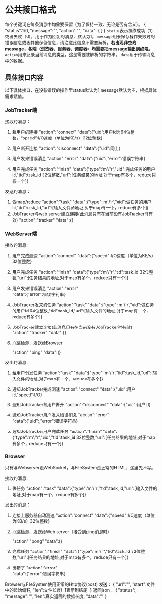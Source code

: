 # 公共接口格式

每个关键词在每条消息中均需要保留（为了保持一致，无论是否有含义）。
{
    “status”:1/0,
    "message":"",
    "action":"",
    "data":
    {
    }
}
`status`表示操作成功（1）或者失败（0），用于作为回复的消息，默认为1。
`message`用来保存操作失败时的错误信息或者其他保留信息，请注意此信息不需要解析，**若出现非空的message，各端（浏览器、服务器、调度器）均需要把message输出到终端。**
`action`用来记录当前消息的类型，这是需要被解析的字符串。
`data`用于传输消息中的数据。

## 具体接口内容

以下具体接口，在没有错误的操作里status默认为1,message默认为空，根据具体需求赋值。

### JobTracker端

接收的消息：
1.  新用户的连接
    "action":"connect"
    "data":{"uid":用户id为64位整数，“speed”:I/O速度（单位为KB/s）32位整数}

2.  用户断开连接
    "action":"disconnect"
    "data":{"uid":同上}

3.  用户发来错误消息
    "action":"error"
    "data":{"uid":,"error":错误字符串}

4.  用户完成任务
    "action":"finish"
    "data":{"type":'m'/'r',"uid":完成任务的用户id,"tid":task_id 32位整数,"url":[任务结果的地址,对于map有多个，reduce只有一个]}

发送的消息：
1.  做map/reduce
    "action":"task"
    "data":{"type":'m'/'r',"uid":做任务的用户id,"tid":task_id,"url":[输入文件的地址,对于map有一个，reduce有多个]}
2.  JobTracker与web server建立连接(此消息只有在当前没有JobTracker时有效)
    "action":"tracker"
    "data":{}

### WebServer端

接收的消息:
1. 用户完成测速
    "action":"connect"
    "data":{"speed":I/O速度（单位为KB/s）32位整数}

2. 用户完成任务
    "action":"finish"
    "data":{"type":'m'/'r',"tid":task_id 32位整数,"url":[任务结果的地址,对于map有多个，reduce只有一个]}

3. 用户发来错误消息
    "action":"error"    
    "data":{"error":错误字符串}

4. JobTracker发来的任务
    "action":"task"
    "data":{"type":'m'/'r',"uid":做任务的用户id 64位整数,"tid":task_id,"url":[输入文件的地址,对于map有一个，reduce有多个]}

5. JobTracker建立连接(此消息只有在当前没有JobTracker时有效)
    "action":"tracker"
    "data":{}

6. 心跳检测，发送给Browser

    "action":"ping"
    "data":{}

发出的消息:
1. 给用户分发任务
    "action":"task"
    "data":{"type":'m'/'r',"tid":task_id,"url":[输入文件的地址,对于map有一个，reduce有多个]}

2. 通知JobTracker完成测速
    "action":"connect"
    "data":{"uid":用户id,"speed":I/O}

3. 通知JobTracker有用户断开
    "action":"disconnect"
    "data":{"uid":用户id}

4. 通知JobTracker用户发来错误消息
    "action":"error"    
    "data":{"uid":,"error":错误字符串}

5. 通知JobTracker用户完成任务
    "action":"finish"
    "data":{"type":'m'/'r',"uid","tid":task_id 32位整数,"url":[任务结果的地址,对于map有多个，reduce只有一个]}

### Browser
只有与Webserver走WebSocket，与FileSystem走正常的HTML，这里先不写。

接收的消息:
1.  做任务
    "action":"task"
    "data":{"type":'m'/'r',"tid":task_id,"url":[输入文件的地址,对于map有一个，reduce有多个]}

发出的消息：
1. 连接上服务器自动测速
    "action":"connect"
    "data":{"speed":I/O速度（单位为KB/s）32位整数}

2. 心跳检测，发送给Web server（接受到ping消息时）

    "action":"pong"
    "data":{}

3.  完成任务
    "action":"finish"
    "data":{"type":'m'/'r',"tid":task_id 32位整数,"url":[任务结果的地址,对于map有多个，reduce只有一个]}

4.  出错了
    "action":"error"    
    "data":{"error":错误字符串}

Browser与FileSystem使用正常的Http协议(post)
发送：
{
    "url":"",
    "start":文件中的起始偏移,
    "len":文件长度(-1表示到结尾)
}
返回json：
{
    "status":,
    "message":"",
    "len":真实返回的数据长度,
    "data":""
}





